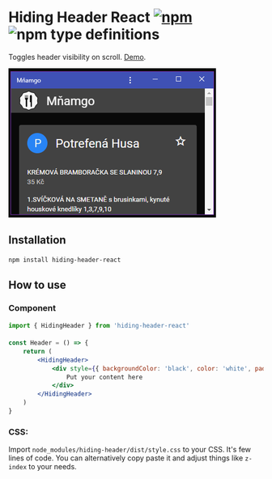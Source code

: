 # Hiding Header React [![npm](https://img.shields.io/npm/v/hiding-header-react.svg)](https://www.npmjs.com/package/hiding-header-react) ![npm type definitions](https://img.shields.io/npm/types/hiding-header-react.svg)

Toggles header visibility on scroll. [Demo](https://filipchalupa.cz/hiding-header/demo).

![UI example](https://raw.githubusercontent.com/FilipChalupa/hiding-header/HEAD/screencast.gif)

## Installation

```bash
npm install hiding-header-react
```

## How to use

### Component

```jsx
import { HidingHeader } from 'hiding-header-react'

const Header = () => {
	return (
		<HidingHeader>
			<div style={{ backgroundColor: 'black', color: 'white', padding: '1em' }}>
				Put your content here
			</div>
		</HidingHeader>
	)
}
```

### CSS:

Import `node_modules/hiding-header/dist/style.css` to your CSS. It's few lines of code. You can alternatively copy paste it and adjust things like `z-index` to your needs.
